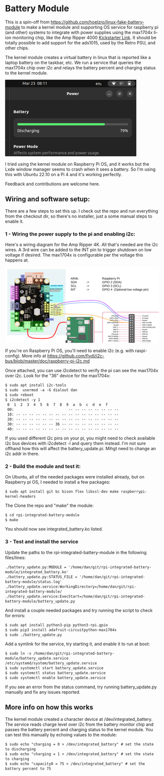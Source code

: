 # Battery Module 
This is a spin-off from https://github.com/hoelzro/linux-fake-battery-module to make a kernel module and supporting OS service for raspberry pi (and other) systems to integrate with power supplies using the max1704x li-ion monitoring chip, like the Amp Ripper 4000 [Kickstarter Link](https://www.kickstarter.com/projects/ksd/ampripper-4000-next-gen-battery-charger-and-boost-module).  It should be totally possible to add support for the ads1015, used by the Retro PSU, and other chips.

The kernel module creates a virtual battery in linux that is reported like a laptop battery on the taskbar, etc.  We run a service that queries the max1704x chip over i2c and relays the battery percent and charging status to the kernel module.

<img src="/images/battery_status.png" alt="Taskbar Battery" width="430"/>

I tried using the kernel module on Raspberry Pi OS, and it works but the Lxde window manager seems to crash when it sees a battery.  So I'm using this with Ubuntu 22.10 on a Pi 4 and it's working perfectly.

Feedback and contributions are welcome here.

## Wiring and software setup:
There are a few steps to set this up.  I check out the repo and run everything from the checkout dir, so there's no installer, just a some manual steps to enable it.

### 1 - Wiring the power supply to the pi and enabling i2c:
Here's a wiring diagram for the Amp Ripper 4K. All that's needed are the i2c wires.  A 3rd wire can be added to the INT pin to trigger shutdown on low voltage if desired.  The max1704x is configurable per the voltage this happens at.

<img src="/images/ar_pi_wiring.png" alt="ark wiring diagram" width="600"/>

If you're on Raspberry Pi OS, you'll need to enable i2c (e.g. with raspi-config).  More info at https://github.com/fivdi/i2c-bus/blob/master/doc/raspberry-pi-i2c.md

Once attached, you can use i2cdetect to verify the pi can see the max1704x over i2c. Look for the "36" device for the max1704x: 

    $ sudo apt install i2c-tools
    $ sudo  usermod -a -G dialout dan 
    $ sudo reboot
    $ i2cdetect -y 1
     0  1  2  3  4  5  6  7  8  9  a  b  c  d  e  f
     00:                         -- -- -- -- -- -- -- -- 
     10: -- -- -- -- -- -- -- -- -- -- -- -- -- -- -- -- 
     20: -- -- -- -- -- -- -- -- -- -- -- -- -- -- -- -- 
     30: -- -- -- -- -- -- 36 -- -- -- -- -- -- -- -- -- 
     40: -- -- -- -- -- -- -- -- -- -- -- -- -- -- -- -- 

    
If you used different i2c pins on your pi, you might need to check available i2c bus devices with i2cdetect -l and query them instead.  I'm not sure offhand how this will affect the battery_update.pi.  Mihgt need to change an i2c addr in there.

### 2 - Build the module and test it:
On Ubuntu, all of the needed packages were installed already, but on Raspberry pi OS, I needed to install a few packages:

    $ sudo apt install git bc bison flex libssl-dev make raspberrypi-kernel-headers

The Clone the repo and "make" the module:

    $ cd rpi-integrated-battery-module
    $ make

You should now see integrated_battery.ko listed.

### 3 - Test and install the service
Update the paths to the rpi-integrated-battery-module in the following files/lines:

    ./battery_update.py:MODULE = '/home/dan/git/rpi-integrated-battery-module/integrated_battery.ko'
    ./battery_update.py:STATUS_FILE = '/home/dan/git/rpi-integrated-battery-module/status.log'
    ./battery_update.service:WorkingDirectory=/home/dan/git/rpi-integrated-battery-module/
    ./battery_update.service:ExecStart=/home/dan/git/rpi-integrated-battery-module/battery_update.py

And install a couple needed packages and try running the script to check for errors:

    $ sudo apt install python3-pip python3-rpi.gpio
    $ sudo pip3 install adafruit-circuitpython-max1704x
    $ sudo ./battery_update.py

Add a symlink for the service, try starting it, and enable it to run at boot:

    $ sudo ln -s /home/dan/git/rpi-integrated-battery-module/battery_update.service /etc/systemd/system/battery_update.service
    $ sudo systemctl start battery_update.service
    $ sudo systemctl status battery_update.service
    $ sudo systemctl enable battery_update.service
    
If you see an error from the status command, try running battery_update.py manually and fix any issues reported.

## More info on how this works

The kernel module created a character device at /dev/integrated_battery.  The service reads charge level over i2c from the battery monitor chip and passes the battery percent and charging status to the kernel module.  You can test this manually by echoing values to the module:

    $ sudo echo "charging = 0 > /dev/integrated_battery" # set the state to discharging
    $ sudo echo "charging = 1 > /dev/integrated_battery" # set the state to charging
    $ sudo echo "capacity0 = 75 > /dev/integrated_battery" # set the battery percent to 75


